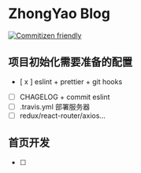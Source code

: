 # ZhongYao Blog

[![Commitizen friendly](https://img.shields.io/badge/commitizen-friendly-brightgreen.svg)](http://commitizen.github.io/cz-cli/)

## 项目初始化需要准备的配置

- [ x ] eslint + prettier + git hooks
- [ ] CHAGELOG + commit eslint
- [ ] .travis.yml 部署服务器
- [ ] redux/react-router/axios...

## 首页开发

- [ ]
